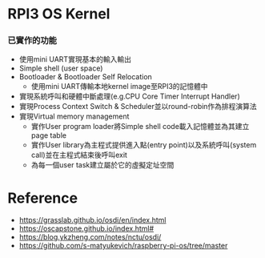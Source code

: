 # RPI3 OS Kernel
### 已實作的功能
* 使用mini UART實現基本的輸入輸出
* Simple shell (user space)
* Bootloader & Bootloader Self Relocation
  * 使用mini UART傳輸本地kernel image至RPI3的記憶體中
* 實現系統呼叫和硬體中斷處理(e.g.CPU Core Timer Interrupt Handler)
* 實現Process Context Switch & Scheduler並以round-robin作為排程演算法
* 實現Virtual memory management
  * 實作User program loader將Simple shell code載入記憶體並為其建立page table
  * 實作User library為主程式提供進入點(entry point)以及系統呼叫(system call)並在主程式結束後呼叫exit
  * 為每一個user task建立屬於它的虛擬定址空間
# Reference
* https://grasslab.github.io/osdi/en/index.html
* https://oscapstone.github.io/index.html#
* https://blog.ykzheng.com/notes/nctu/osdi/
* https://github.com/s-matyukevich/raspberry-pi-os/tree/master

